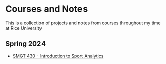 # Courses and Notes
This is a collection of projects and notes from courses throughout my time at Rice University
## Spring 2024
* [SMGT 430 - Introduction to Sport Analytics](https://courses.rice.edu/courses/!SWKSCAT.cat?p_action=CATALIST&p_acyr_code=2024&p_crse_numb=430&p_subj=SMGT)




